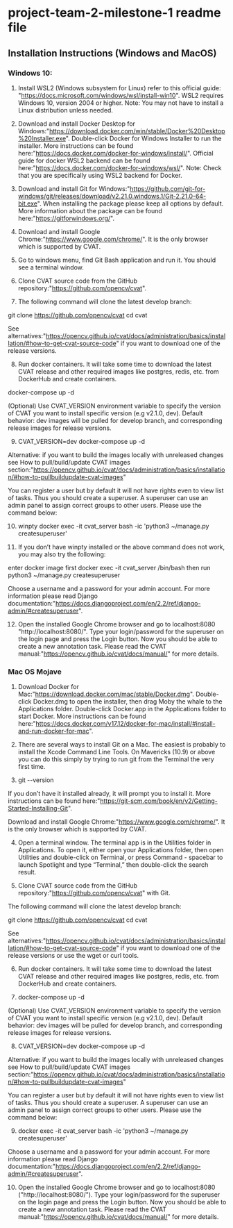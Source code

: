# project-team-2-milestone-1 readme file

## Installation Instructions (Windows and MacOS)

### Windows 10:

1) Install WSL2 (Windows subsystem for Linux) refer to this official guide: "https://docs.microsoft.com/windows/wsl/install-win10". WSL2 requires Windows 10, version 2004 or higher. Note: You may not have to install a Linux distribution unless needed.

2) Download and install Docker Desktop for Windows:"https://download.docker.com/win/stable/Docker%20Desktop%20Installer.exe". Double-click Docker for Windows Installer to run the installer. More instructions can be found here:"https://docs.docker.com/docker-for-windows/install/". Official guide for docker WSL2 backend can be found here:"https://docs.docker.com/docker-for-windows/wsl/". Note: Check that you are specifically using WSL2 backend for Docker.

3) Download and install Git for Windows:"https://github.com/git-for-windows/git/releases/download/v2.21.0.windows.1/Git-2.21.0-64-bit.exe". When installing the package please keep all options by default. More information about the package can be found here:"https://gitforwindows.org/".

4) Download and install Google Chrome:"https://www.google.com/chrome/". It is the only browser which is supported by CVAT.

5) Go to windows menu, find Git Bash application and run it. You should see a terminal window.

6) Clone CVAT source code from the GitHub repository:"https://github.com/opencv/cvat".

7) The following command will clone the latest develop branch:

git clone https://github.com/opencv/cvat
cd cvat

See alternatives:"https://opencv.github.io/cvat/docs/administration/basics/installation/#how-to-get-cvat-source-code" if you want to download one of the release versions.

8) Run docker containers. It will take some time to download the latest CVAT release and other required images like postgres, redis, etc. from DockerHub and create containers.

docker-compose up -d

(Optional) Use CVAT_VERSION environment variable to specify the version of CVAT you want to install specific version (e.g v2.1.0, dev). Default behavior: dev images will be pulled for develop branch, and corresponding release images for release versions.

9) CVAT_VERSION=dev docker-compose up -d

Alternative: if you want to build the images locally with unreleased changes see How to pull/build/update CVAT images section:"https://opencv.github.io/cvat/docs/administration/basics/installation/#how-to-pullbuildupdate-cvat-images"

You can register a user but by default it will not have rights even to view list of tasks. Thus you should create a superuser. A superuser can use an admin panel to assign correct groups to other users. Please use the command below:

10) winpty docker exec -it cvat_server bash -ic 'python3 ~/manage.py createsuperuser'

11) If you don’t have winpty installed or the above command does not work, you may also try the following:

enter docker image first
docker exec -it cvat_server /bin/bash
then run
python3 ~/manage.py createsuperuser

Choose a username and a password for your admin account. For more information please read Django documentation:"https://docs.djangoproject.com/en/2.2/ref/django-admin/#createsuperuser".

12) Open the installed Google Chrome browser and go to localhost:8080 "http://localhost:8080/". Type your login/password for the superuser on the login page and press the Login button. Now you should be able to create a new annotation task. Please read the CVAT manual:"https://opencv.github.io/cvat/docs/manual/" for more details.


### Mac OS Mojave

1) Download Docker for Mac:"https://download.docker.com/mac/stable/Docker.dmg". Double-click Docker.dmg to open the installer, then drag Moby the whale to the Applications folder. Double-click Docker.app in the Applications folder to start Docker. More instructions can be found here:"https://docs.docker.com/v17.12/docker-for-mac/install/#install-and-run-docker-for-mac".

2) There are several ways to install Git on a Mac. The easiest is probably to install the Xcode Command Line Tools. On Mavericks (10.9) or above you can do this simply by trying to run git from the Terminal the very first time.

3) git --version

If you don’t have it installed already, it will prompt you to install it. More instructions can be found here:"https://git-scm.com/book/en/v2/Getting-Started-Installing-Git".

Download and install Google Chrome:"https://www.google.com/chrome/". It is the only browser which is supported by CVAT.

4) Open a terminal window. The terminal app is in the Utilities folder in Applications. To open it, either open your Applications folder, then open Utilities and double-click on Terminal, or press Command - spacebar to launch Spotlight and type “Terminal,” then double-click the search result.

5) Clone CVAT source code from the GitHub repository:"https://github.com/opencv/cvat" with Git.

The following command will clone the latest develop branch:

git clone https://github.com/opencv/cvat
cd cvat

See alternatives:"https://opencv.github.io/cvat/docs/administration/basics/installation/#how-to-get-cvat-source-code" if you want to download one of the release versions or use the wget or curl tools.

6) Run docker containers. It will take some time to download the latest CVAT release and other required images like postgres, redis, etc. from DockerHub and create containers.

7) docker-compose up -d

(Optional) Use CVAT_VERSION environment variable to specify the version of CVAT you want to install specific version (e.g v2.1.0, dev). Default behavior: dev images will be pulled for develop branch, and corresponding release images for release versions.

8) CVAT_VERSION=dev docker-compose up -d

Alternative: if you want to build the images locally with unreleased changes see How to pull/build/update CVAT images section:"https://opencv.github.io/cvat/docs/administration/basics/installation/#how-to-pullbuildupdate-cvat-images"

You can register a user but by default it will not have rights even to view list of tasks. Thus you should create a superuser. A superuser can use an admin panel to assign correct groups to other users. Please use the command below:

9) docker exec -it cvat_server bash -ic 'python3 ~/manage.py createsuperuser'

Choose a username and a password for your admin account. For more information please read Django documentation:"https://docs.djangoproject.com/en/2.2/ref/django-admin/#createsuperuser".

10) Open the installed Google Chrome browser and go to localhost:8080 ("http://localhost:8080/"). Type your login/password for the superuser on the login page and press the Login button. Now you should be able to create a new annotation task. Please read the CVAT manual:"https://opencv.github.io/cvat/docs/manual/" for more details.
